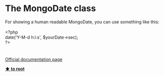 # The MongoDate class




<div class="phpcode"><span class="html">
For showing a human readable MongoDate, you can use something like this:
<br>
<br><span class="default">&lt;?php
<br>date</span><span class="keyword">(</span><span class="string">&apos;Y-M-d h:i:s&apos;</span><span class="keyword">, </span><span class="default">$yourDate</span><span class="keyword">-&gt;</span><span class="default">sec</span><span class="keyword">);
<br></span><span class="default">?&gt;</span>
</span>
</div>
  

#

[Official documentation page](https://www.php.net/manual/en/class.mongodate.php)

**[⬆ to root](/)**